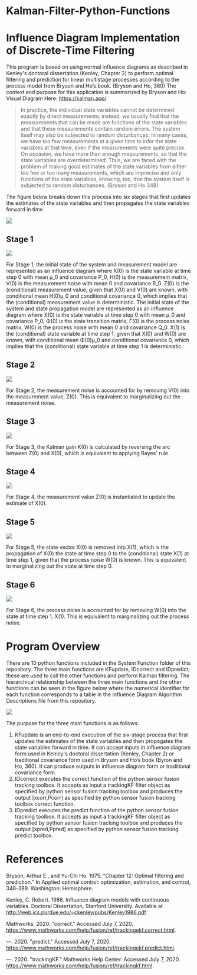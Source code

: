 # Kalman-Filter-Python-Functions
# Influence Diagram Implementation of Discrete-Time Filtering
This program is based on using normal influence diagrams as described in Kenley's doctoral dissertation (Kenley, Chapter 2) to perform optimal filtering and prediction for linear multistage processes according to the process model from Bryson and Ho’s book. (Bryson and Ho, 360)  The context and purpose for this application is summarized by Bryson and Ho:
Visual Diagram Here: https://kalman.app/
> In practice, the individual state variables cannot be determined exactly by direct measurements; instead, we usually find that the measurements that can be made are functions of
> the state variables and that these measurements contain random errors. The system itself may also be subjected to random disturbances. In many cases, we have too few
> measurements at a given time to infer the state variables at that time, even if the measurements were quite precise. On occasion, we have more than enough measurements, so that
> the state variables are overdetermined. Thus, we are faced with the problem of making good estimates of the state variables from either too few or too many measurements, which
> are imprecise and only functions of the state variables, knowing, too, that the system itself is subjected to random disturbances. (Bryson and Ho 348)

The figure below breaks down this process into six stages that first updates the estimates of the state variables and then propagates the state variables forward in time.

![](README/StepTree.jpg)



## Stage 1
![](README/Step1.jpg)

For Stage 1, the initial state of the system and measurement model are represented as an influence diagram where X(0) is the state variable at time step 0 with mean μ_0 and covariance P_0, H(0) is the measurement matrix, V(0) is the measurement noise with mean 0 and covariance R_0. Z(0) is the (conditional) measurement value, given that X(0) and V(0) are known, with conditional mean H(0)μ_0 and conditional covariance 0, which implies that the (conditional) measurement value is deterministic.
The initial state of the system and state propagation model are represented as an influence diagram where X(0) is the state variable at time step 0 with mean μ_0 and covariance P_0, Φ(0) is the state transition matrix, Γ(0) is the process noise matrix, W(0) is the process noise with mean 0 and covariance Q_0. X(1) is the (conditional) state variable at time step 1, given that X(0) and W(0) are known, with conditional mean Φ(0)μ_0 and conditional covariance 0, which implies that the (conditional) state variable at time step 1 is deterministic.

## Stage 2
![](README/Step2.jpg)

For Stage 2, the measurement noise is accounted for by removing V(0) into the measurement value, Z(0). This is equivalent to marginalizing out the measurement noise.

## Stage 3
![](README/Step3.jpg)

For Stage 3, the Kalman gain K(0) is calculated by reversing the arc between Z(0) and X(0), which is equivalent to applying Bayes' rule.

## Stage 4
![](README/Step4.jpg)

For Stage 4, the measurement value Z(0) is instantiated to update the estimate of X(0).

## Stage 5
![](README/Step5.jpg)

For Stage 5, the state vector X(0) is removed into X(1), which is the propagation of X(0) the state at time step 0 to the (conditional) state X(1) at time step 1, given that the process noise W(0) is known. This is equivalent to marginalizing out the state at time step 0.

## Stage 6
![](README/Step6.jpg)

For Stage 6, the process noise is accounted for by removing W(0) into the state at time step 1, X(1). This is equivalent to marginalizing out the process noise.

# Program Overview
There are 10 python functions included in the System Function folder of this repository. The three main functions are KFupdate, IDcorrect and IDpredict; these are used to call the other functions and perform Kalman filtering. The hierarchical relationship between the three main functions and the other functions can be seen in the figure below where the numerical identifier for each function corresponds to a table in the Influence Diagram Algorithm Descriptions file from this repository. 

![](README/FunctionTree.jpg)

The purpose for the three main functions is as follows:
1.	KFupdate is an end-to-end execution of the six-stage process that first updates the estimates of the state variables and then propagates the state variables forward in time. It can accept inputs in influence diagram form used in Kenley's doctoral dissertation (Kenley, Chapter 2) or traditional covariance form used in Bryson and Ho’s book (Byron and Ho, 360). It can produce outputs in influence diagram form or traditional covariance form.
2.	IDcorrect executes the correct function of the python sensor fusion tracking toolbox. It accepts as input a trackingKF filter object as specified by python sensor fusion tracking toolbox and produces the output [xcorr,Pcorr] as specified by python sensor fusion tracking toolbox correct function.
3.	IDpredict executes the predict function of the python sensor fusion tracking toolbox. It accepts as input a trackingKF filter object as specified by python sensor fusion tracking toolbox and produces the output [xpred,Ppred] as specified by python sensor fusion tracking predict toolbox.

# References
Bryson, Arthur E., and Yu-Chi Ho. 1975. "Chapter 12: Optimal filtering and prediction." In Applied optimal control: optimization, estimation, and control, 348-389. Washington: Hemisphere.

Kenley, C. Robert. 1986. Influence diagram models with continuous variables. Doctoral Dissertation, Stanford University. Available at http://web.ics.purdue.edu/~ckenley/pubs/Kenley1986.pdf

Mathworks. 2020. "correct." Accessed July 7, 2020. https://www.mathworks.com/help/fusion/ref/trackingekf.correct.html.

—. 2020. "predict." Accessed July 7, 2020. https://www.mathworks.com/help/fusion/ref/trackingekf.predict.html.

—. 2020. "trackingKF." Mathworks Help Center. Accessed July 7, 2020. https://www.mathworks.com/help/fusion/ref/trackingkf.html.



